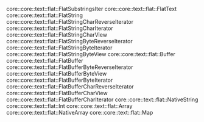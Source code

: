 core::core::text::flat::FlatSubstringsIter
core::core::text::flat::FlatText
core::core::text::flat::FlatString
core::core::text::flat::FlatStringCharReverseIterator
core::core::text::flat::FlatStringCharIterator
core::core::text::flat::FlatStringCharView
core::core::text::flat::FlatStringByteReverseIterator
core::core::text::flat::FlatStringByteIterator
core::core::text::flat::FlatStringByteView
core::core::text::flat::Buffer
core::core::text::flat::FlatBuffer
core::core::text::flat::FlatBufferByteReverseIterator
core::core::text::flat::FlatBufferByteView
core::core::text::flat::FlatBufferByteIterator
core::core::text::flat::FlatBufferCharReverseIterator
core::core::text::flat::FlatBufferCharView
core::core::text::flat::FlatBufferCharIterator
core::core::text::flat::NativeString
core::core::text::flat::Int
core::core::text::flat::Array
core::core::text::flat::NativeArray
core::core::text::flat::Map